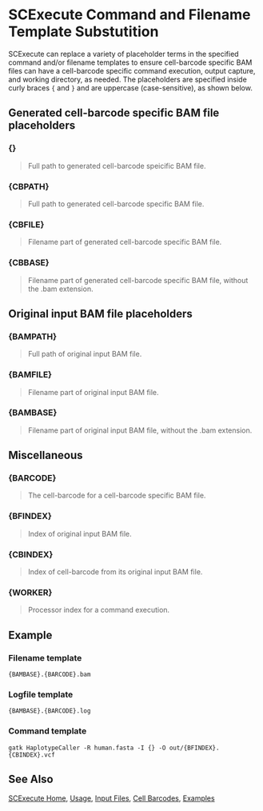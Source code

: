 # SCExecute Command and Filename Template Substutition

SCExecute can replace a variety of placeholder terms in the specified command and/or filename templates to ensure cell-barcode specific BAM files can have a cell-barcode specific command execution, output capture, and working directory, as needed. The placeholders are specified inside curly braces `{` and `}` and are uppercase (case-sensitive), as shown below.

## Generated cell-barcode specific BAM file placeholders

### {}

> Full path to generated cell-barcode speicific BAM file.

### {CBPATH}

> Full path to generated cell-barcode specific BAM file.

### {CBFILE}

> Filename part of generated cell-barcode specific BAM file.

### {CBBASE}

> Filename part of generated cell-barcode specific BAM file, without the .bam extension.

## Original input BAM file placeholders

### {BAMPATH}

> Full path of original input BAM file. 

### {BAMFILE}

> Filename part of original input BAM file. 

### {BAMBASE}

>  Filename part of original input BAM file, without the .bam extension.

## Miscellaneous

### {BARCODE}

> The cell-barcode for a cell-barcode specific BAM file. 

### {BFINDEX}

> Index of original input BAM file.

### {CBINDEX}

> Index of cell-barcode from its original input BAM file.

### {WORKER}

> Processor index for a command execution.

## Example

### Filename template
```
{BAMBASE}.{BARCODE}.bam
```

### Logfile template
```
{BAMBASE}.{BARCODE}.log
```

### Command template
```
gatk HaplotypeCaller -R human.fasta -I {} -O out/{BFINDEX}.{CBINDEX}.vcf
```


## See Also
[SCExecute Home](..), [Usage](Usage.md), [Input Files](InputFiles.md), [Cell Barcodes](Barcodes.md), [Examples](Examples.md)
